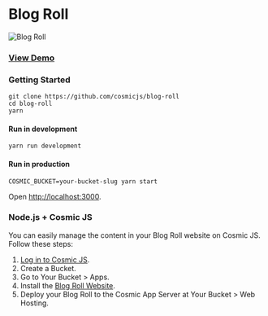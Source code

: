 # Blog Roll
![Blog Roll](https://cosmicjs.imgix.net/99d93c80-23f5-11e7-875c-3f5dc9c15c2b-paradise.jpg?w=1500)
### [View Demo](https://cosmicjs.com/apps/blog-roll/demo)
### Getting Started
```
git clone https://github.com/cosmicjs/blog-roll
cd blog-roll
yarn
```
#### Run in development
```
yarn run development
```
#### Run in production
```
COSMIC_BUCKET=your-bucket-slug yarn start
```
Open [http://localhost:3000](http://localhost:3000).

### Node.js + Cosmic JS
You can easily manage the content in your Blog Roll website on Cosmic JS.  Follow these steps:

1. [Log in to Cosmic JS](https://cosmicjs.com).
2. Create a Bucket.
3. Go to Your Bucket > Apps.
4. Install the [Blog Roll Website](https://cosmicjs.com/apps/blog-roll).
5. Deploy your Blog Roll to the Cosmic App Server at Your Bucket > Web Hosting.

